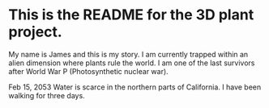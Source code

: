 # This is the README for the 3D plant project.

My name is James and this is my story. I am currently trapped within an alien dimension where plants rule the world. I am one of the last survivors after World War P (Photosynthetic nuclear war).

Feb 15, 2053
Water is scarce in the northern parts of California. I have been walking for three days.
